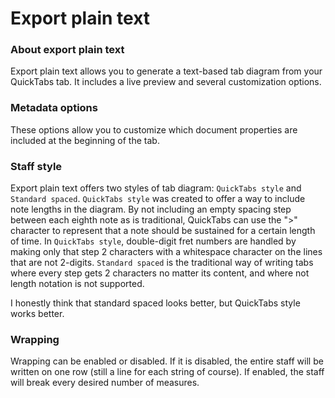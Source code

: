 # Export plain text

### About export plain text

Export plain text allows you to generate a text-based tab diagram from your QuickTabs tab. It includes a live preview and several customization options.

### Metadata options

These options allow you to customize which document properties are included at the beginning of the tab.

### Staff style

Export plain text offers two styles of tab diagram: `QuickTabs style` and `Standard spaced`. `QuickTabs style` was created to offer a way to include note lengths in the diagram. By not including an empty spacing step between each eighth note as is traditional, QuickTabs can use the ">" character to represent that a note should be sustained for a certain length of time. In `QuickTabs style`, double-digit fret numbers are handled by making only that step 2 characters with a whitespace character on the lines that are not 2-digits. `Standard spaced` is the traditional way of writing tabs where every step gets 2 characters no matter its content, and where not length notation is not supported.

I honestly think that standard spaced looks better, but QuickTabs style works better.

### Wrapping

Wrapping can be enabled or disabled. If it is disabled, the entire staff will be written on one row (still a line for each string of course). If enabled, the staff will break every desired number of measures.